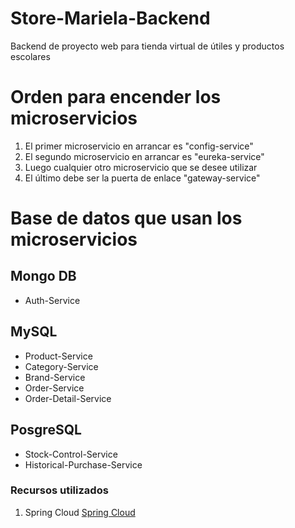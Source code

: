 # Store-Mariela-Backend
Backend de proyecto web para tienda virtual de útiles y productos escolares

# Orden para encender los microservicios

1. El primer microservicio en arrancar es "config-service"
2. El segundo microservicio en arrancar es "eureka-service"
3. Luego cualquier otro microservicio que se desee utilizar
4. El último debe ser la puerta de enlace "gateway-service"


# Base de datos que usan los microservicios

## Mongo DB
- Auth-Service

## MySQL
- Product-Service
- Category-Service
- Brand-Service
- Order-Service
- Order-Detail-Service

## PosgreSQL
- Stock-Control-Service
- Historical-Purchase-Service

### Recursos utilizados
1. Spring Cloud [Spring Cloud](https://spring.io/projects/spring-cloud)